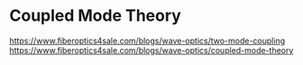 # Coupled Mode Theory


https://www.fiberoptics4sale.com/blogs/wave-optics/two-mode-coupling
https://www.fiberoptics4sale.com/blogs/wave-optics/coupled-mode-theory